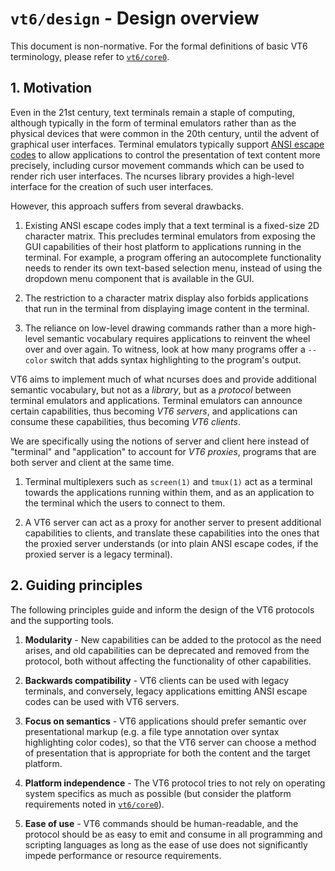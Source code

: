 # `vt6/design` - Design overview

This document is non-normative.
For the formal definitions of basic VT6 terminology, please refer to [`vt6/core0`](https://vt6.io/std/core/1.0/).

## 1. Motivation

Even in the 21st century, text terminals remain a staple of computing, although typically in the form of terminal emulators rather than as the physical devices that were common in the 20th century, until the advent of graphical user interfaces.
Terminal emulators typically support [ANSI escape codes](https://en.wikipedia.org/wiki/ANSI_escape_code) to allow applications to control the presentation of text content more precisely, including cursor movement commands which can be used to render rich user interfaces.
The ncurses library provides a high-level interface for the creation of such user interfaces.

However, this approach suffers from several drawbacks.

1. Existing ANSI escape codes imply that a text terminal is a fixed-size 2D character matrix.
   This precludes terminal emulators from exposing the GUI capabilities of their host platform to applications running in the terminal.
   For example, a program offering an autocomplete functionality needs to render its own text-based selection menu, instead of using the dropdown menu component that is available in the GUI.

2. The restriction to a character matrix display also forbids applications that run in the terminal from displaying image content in the terminal.

3. The reliance on low-level drawing commands rather than a more high-level semantic vocabulary requires applications to reinvent the wheel over and over again.
   To witness, look at how many programs offer a `--color` switch that adds syntax highlighting to the program's output.

VT6 aims to implement much of what ncurses does and provide additional semantic vocabulary, but not as a *library*, but as a *protocol* between terminal emulators and applications.
Terminal emulators can announce certain capabilities, thus becoming *VT6 servers*, and applications can consume these capabilities, thus becoming *VT6 clients*.

We are specifically using the notions of server and client here instead of "terminal" and "application" to account for *VT6 proxies*, programs that are both server and client at the same time.

1. Terminal multiplexers such as `screen(1)` and `tmux(1)` act as a terminal towards the applications running within them, and as an application to the terminal which the users to connect to them.

2. A VT6 server can act as a proxy for another server to present additional capabilities to clients, and translate these capabilities into the ones that the proxied server understands (or into plain ANSI escape codes, if the proxied server is a legacy terminal).

## 2. Guiding principles

The following principles guide and inform the design of the VT6 protocols and the supporting tools.

1. **Modularity** - New capabilities can be added to the protocol as the need arises, and old capabilities can be deprecated and removed from the protocol, both without affecting the functionality of other capabilities.

2. **Backwards compatibility** - VT6 clients can be used with legacy terminals, and conversely, legacy applications emitting ANSI escape codes can be used with VT6 servers.

3. **Focus on semantics** - VT6 applications should prefer semantic over presentational markup (e.g. a file type annotation over syntax highlighting color codes), so that the VT6 server can choose a method of presentation that is appropriate for both the content and the target platform.

4. **Platform independence** - The VT6 protocol tries to not rely on operating system specifics as much as possible (but consider the platform requirements noted in [`vt6/core0`](./draft/core0.md)).

5. **Ease of use** - VT6 commands should be human-readable, and the protocol should be as easy to emit and consume in all programming and scripting languages as long as the ease of use does not significantly impede performance or resource requirements.
